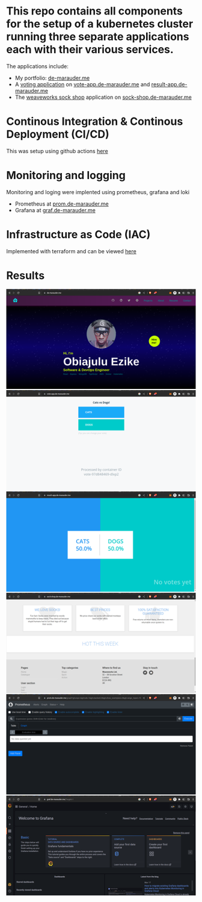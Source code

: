 # This repo contains all components for the setup of a kubernetes cluster running three separate applications each with their various services. 
The applications include:
- My portfolio: [de-marauder.me](https://de-marauder.me)
- A [voting application](https://github.com/dockersamples/example-voting-app) on [vote-app.de-marauder.me](https://vote-app.de-marauder.me) and [result-app.de-marauder.me](https://result-app.de-marauder.me)
- The [weaveworks sock shop](https://github.com/microservices-demo/microservices-demo) application on [sock-shop.de-marauder.me](https://sock-shop.de-marauder.me)

# Continous Integration & Continous Deployment (CI/CD) 
This was setup using github actions [here](.github/workflows/build.yaml)

# Monitoring and logging
Monitoring and loging were implented using prometheus, grafana and loki
- Prometheus at [prom.de-marauder.me](https://prom.de-marauder.me)
- Grafana at [graf.de-marauder.me](https://graf.de-marauder.me)

# Infrastructure as Code (IAC)
Implemented with terraform and can be viewed [here](https://github.com/de-marauder/tf-kubernetes)
# Results
<img src='images/portfolio.png' alt='portfolio' />
<img src='images/vote-app.png' alt='vote-app' />
<img src='images/result-app.png' alt='result-app' />
<img src='images/sock-shop.png' alt='sock-shop' />
<img src='images/prometheus.png' alt='prometheus' />
<img src='images/grafana.png' alt='grafana' />